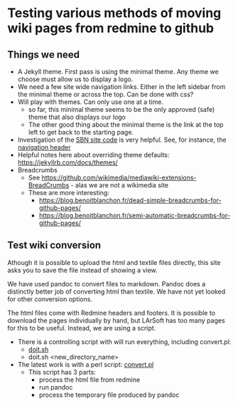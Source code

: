 # Testing various methods of moving wiki pages from redmine to github

## Things we need

* A Jekyll theme.  First pass is using the minimal theme.  Any theme we choose must allow us to display a logo. 
* We need a few site wide navigation links.  Either in the left sidebar from the minimal theme or across the top.  Can be done with css?
* Will play with themes.  Can only use one at a time.
  * so far, this minimal theme seems to be the only approved (safe) theme that also displays our logo
  * The other good thing about the minimal theme is the link at the top left to get back to the starting page.
* Investigation of the [SBN site code](https://github.com/SBNSoftware/SBNSoftware.github.io) is very helpful.  See, for instance, the [navigation header](https://github.com/SBNSoftware/SBNSoftware.github.io/blob/master/_data/navigation.yml)
* Helpful notes here about overriding theme defaults: https://jekyllrb.com/docs/themes/
* Breadcrumbs 
  * See https://github.com/wikimedia/mediawiki-extensions-BreadCrumbs - alas we are not a wikimedia site
  * These are more interesting: 
    * https://blog.benoitblanchon.fr/dead-simple-breadcrumbs-for-github-pages/
    * https://blog.benoitblanchon.fr/semi-automatic-breadcrumbs-for-github-pages/

## Test wiki conversion

Athough it is possible to upload the html and textile files directly,
this site asks you to save the file instead of showing a view.

We have used pandoc to convert files to markdown.
Pandoc does a distinctly better job of converting html than textile.
We have not yet looked for other conversion options.

The html files come with Redmine headers and footers.
It is possible to download the pages individually by hand,
but LArSoft has too many pages for this to be useful.
Instead, we are using a script.
* There is a controlling script with will run everything, including convert.pl:
  * [doit.sh](https://cdcvs.fnal.gov/redmine/projects/laradmin/repository/revisions/develop/entry/gitwiki/doit.sh)
  * doit.sh <new_directory_name>
* The latest work is with a perl script: [convert.pl](https://cdcvs.fnal.gov/redmine/projects/laradmin/repository/revisions/develop/entry/gitwiki/convert.pl)
  * This script has 3 parts:
    * process the html file from redmine
    * run pandoc
    * process the temporary file produced by pandoc

